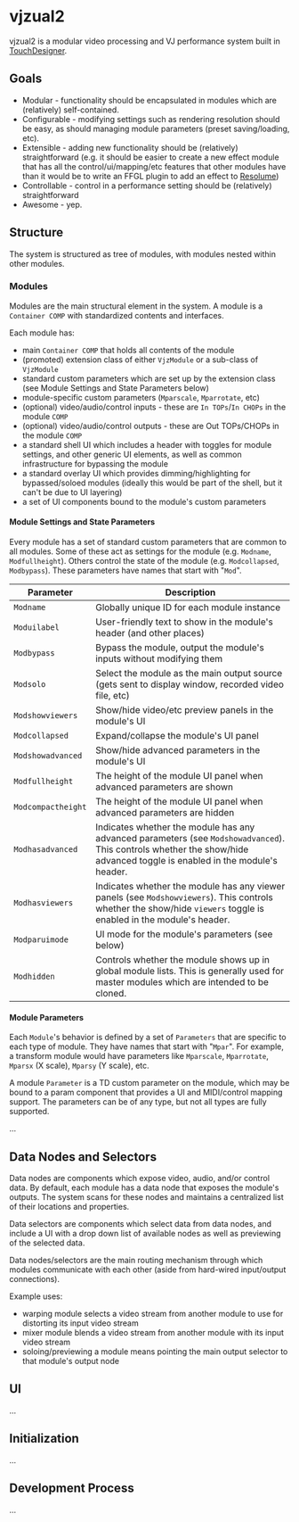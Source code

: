 # vjzual2
vjzual2 is a modular video processing and VJ performance system built in [TouchDesigner](http://derivative.ca/).

## Goals
* Modular - functionality should be encapsulated in modules which are (relatively) self-contained.
* Configurable - modifying settings such as rendering resolution should be easy, as should managing module parameters (preset saving/loading, etc).
* Extensible - adding new functionality should be (relatively) straightforward (e.g. it should be easier to create a new effect module that has all the control/ui/mapping/etc features that other modules have than it would be to write an FFGL plugin to add an effect to [Resolume](http://resolume.com/))
* Controllable - control in a performance setting should be (relatively) straightforward
* Awesome - yep.

## Structure
The system is structured as tree of modules, with modules nested within other modules.

### Modules
Modules are the main structural element in the system. A module is a `Container COMP` with standardized contents and interfaces.

Each module has:
* main `Container COMP` that holds all contents of the module
* (promoted) extension class of either `VjzModule` or a sub-class of `VjzModule`
* standard custom parameters which are set up by the extension class (see Module Settings and State Parameters below)
* module-specific custom parameters (`Mparscale`, `Mparrotate`, etc)
* (optional) video/audio/control inputs - these are `In TOPs`/`In CHOPs` in the module `COMP`
* (optional) video/audio/control outputs - these are Out TOPs/CHOPs in the module `COMP`
* a standard shell UI which includes a header with toggles for module settings, and other generic UI elements, as well as common infrastructure for bypassing the module
* a standard overlay UI which provides dimming/highlighting for bypassed/soloed modules (ideally this would be part of the shell, but it can't be due to UI layering)
* a set of UI components bound to the module's custom parameters

#### Module Settings and State Parameters
Every module has a set of standard custom parameters that are common to all modules. Some of these act as settings for the module (e.g. `Modname`, `Modfullheight`). Others control the state of the module (e.g. `Modcollapsed`, `Modbypass`). These parameters have names that start with "`Mod`".

Parameter | Description
--------- | -----------
`Modname`  | Globally unique ID for each module instance
`Moduilabel` | User-friendly text to show in the module's header (and other places)
`Modbypass` | Bypass the module, output the module's inputs without modifying them
`Modsolo` | Select the module as the main output source (gets sent to display window, recorded video file, etc)
`Modshowviewers` | Show/hide video/etc preview panels in the module's UI
`Modcollapsed` | Expand/collapse the module's UI panel
`Modshowadvanced` | Show/hide advanced parameters in the module's UI
`Modfullheight` | The height of the module UI panel when advanced parameters are shown
`Modcompactheight` | The height of the module UI panel when advanced parameters are hidden
`Modhasadvanced` | Indicates whether the module has any advanced parameters (see `Modshowadvanced`). This controls whether the show/hide advanced toggle is enabled in the module's header.
`Modhasviewers` | Indicates whether the module has any viewer panels (see `Modshowviewers`). This controls whether the show/hide `viewers` toggle is enabled in the module's header.
`Modparuimode` | UI mode for the module's parameters (see below)
`Modhidden` | Controls whether the module shows up in global module lists. This is generally used for master modules which are intended to be cloned.

#### Module Parameters
Each `Module`'s behavior is defined by a set of `Parameters` that are specific to each type of module. They have names that start with "`Mpar`". For example, a transform module would have parameters like `Mparscale`, `Mparrotate`, `Mparsx` (X scale), `Mparsy` (Y scale), etc.

A module `Parameter` is a TD custom parameter on the module, which may be bound to a param component that provides a UI and MIDI/control mapping support. The parameters can be of any type, but not all types are fully supported.


...

## Data Nodes and Selectors
Data nodes are components which expose video, audio, and/or control data. By default, each module has a data node that exposes the module's outputs. The system scans for these nodes and maintains a centralized list of their locations and properties.

Data selectors are components which select data from data nodes, and include a UI with a drop down list of available nodes as well as previewing of the selected data.

Data nodes/selectors are the main routing mechanism through which modules communicate with each other (aside from hard-wired input/output connections).

Example uses:
* warping module selects a video stream from another module to use for distorting its input video stream
* mixer module blends a video stream from another module with its input video stream
* soloing/previewing a module means pointing the main output selector to that module's output node

## UI
...

## Initialization
...

## Development Process
...
